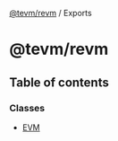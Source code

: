 [@tevm/revm](README.md) / Exports

# @tevm/revm

## Table of contents

### Classes

- [EVM](classes/EVM.md)
